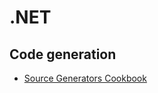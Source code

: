 # .NET

## Code generation

* [Source Generators Cookbook](https://github.com/dotnet/roslyn/blob/main/docs/features/source-generators.cookbook.md)
